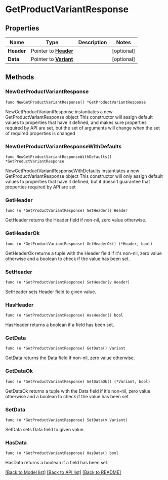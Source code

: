 # GetProductVariantResponse

## Properties

Name | Type | Description | Notes
------------ | ------------- | ------------- | -------------
**Header** | Pointer to [**Header**](Header.md) |  | [optional] 
**Data** | Pointer to [**Variant**](Variant.md) |  | [optional] 

## Methods

### NewGetProductVariantResponse

`func NewGetProductVariantResponse() *GetProductVariantResponse`

NewGetProductVariantResponse instantiates a new GetProductVariantResponse object
This constructor will assign default values to properties that have it defined,
and makes sure properties required by API are set, but the set of arguments
will change when the set of required properties is changed

### NewGetProductVariantResponseWithDefaults

`func NewGetProductVariantResponseWithDefaults() *GetProductVariantResponse`

NewGetProductVariantResponseWithDefaults instantiates a new GetProductVariantResponse object
This constructor will only assign default values to properties that have it defined,
but it doesn't guarantee that properties required by API are set

### GetHeader

`func (o *GetProductVariantResponse) GetHeader() Header`

GetHeader returns the Header field if non-nil, zero value otherwise.

### GetHeaderOk

`func (o *GetProductVariantResponse) GetHeaderOk() (*Header, bool)`

GetHeaderOk returns a tuple with the Header field if it's non-nil, zero value otherwise
and a boolean to check if the value has been set.

### SetHeader

`func (o *GetProductVariantResponse) SetHeader(v Header)`

SetHeader sets Header field to given value.

### HasHeader

`func (o *GetProductVariantResponse) HasHeader() bool`

HasHeader returns a boolean if a field has been set.

### GetData

`func (o *GetProductVariantResponse) GetData() Variant`

GetData returns the Data field if non-nil, zero value otherwise.

### GetDataOk

`func (o *GetProductVariantResponse) GetDataOk() (*Variant, bool)`

GetDataOk returns a tuple with the Data field if it's non-nil, zero value otherwise
and a boolean to check if the value has been set.

### SetData

`func (o *GetProductVariantResponse) SetData(v Variant)`

SetData sets Data field to given value.

### HasData

`func (o *GetProductVariantResponse) HasData() bool`

HasData returns a boolean if a field has been set.


[[Back to Model list]](../README.md#documentation-for-models) [[Back to API list]](../README.md#documentation-for-api-endpoints) [[Back to README]](../README.md)


